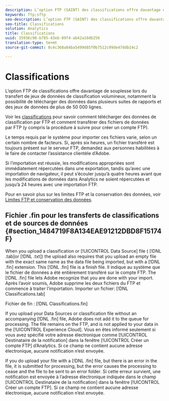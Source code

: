 ```yaml
---
description: L’option FTP (SAINT) des classifications offre davantage de flexibilité quant au transfert de jeux de données de classification volumineux, notamment la capacité de transférer des données dans plusieurs suites de rapports et de transférer des jeux de données de plus de 50 000 lignes.
keywords: ftp;sftp
seo-description: L’option FTP (SAINT) des classifications offre davantage de flexibilité quant au transfert de jeux de données de classification volumineux, notamment la capacité de transférer des données dans plusieurs suites de rapports et de transférer des jeux de données de plus de 50 000 lignes.
seo-title: Classifications
solution: Analytics
title: Classifications
uuid: 35936c98-b785-43eb-89f4-ab42a10db256
translation-type: tm+mt
source-git-commit: 8c4c368a84ba5499d85f0b7512c99de47ddb14c2

---
```



# Classifications

L’option FTP de classifications offre davantage de souplesse lors du transfert de jeux de données de classification volumineux, notamment la possibilité de télécharger des données dans plusieurs suites de rapports et des jeux de données de plus de 50 000 lignes.

Voir les [classifications](https://marketing.adobe.com/resources/help/en_US/reference/c_working_with_saint.html) pour savoir comment télécharger des données de classification par FTP et comment transférer des fichiers de données par FTP (y compris la procédure à suivre pour créer un compte FTP).

Le temps requis par le système pour importer ces fichiers varie, selon un certain nombre de facteurs. Si, après six heures, un fichier transféré est toujours présent sur le serveur FTP, demandez aux personnes habilitées à le faire de contacter l’assistance clientèle d’Adobe.

Si l’importation est réussie, les modifications appropriées sont immédiatement répercutées dans une exportation, tandis qu’avec une importation de navigateur, il peut s’écouler jusqu’à quatre heures avant que les modifications de données dans Analytics ne soient répercutées et jusqu’à 24 heures avec une importation FTP.

Pour en savoir plus sur les limites FTP et la conservation des données, voir [Limites FTP et conservation des données](/help/export/ftp-and-sftp/ftp-limits.md).

## Fichier .fin pour les transferts de classifications et de sources de données {#section_1484719F8A134EAE91212DBD8F15174F}

When you upload a classification or [!UICONTROL Data Source] file ( [!DNL .tab]or [!DNL .txt]) the upload also requires that you upload an empty file with the exact same name as the data file being imported, but with a [!DNL .fin] extension. This [!DNL .fin] file is a finish file. Il indique au système que le fichier de données a été entièrement transféré sur le compte FTP. The [!DNL .fin] file lets Adobe recognize that you are done with your import. Après l’avoir soumis, Adobe supprime les deux fichiers du FTP et commence à traiter l’importation.
Importer un fichier: [!DNL Classifications.tab]

Fichier de fin : [!DNL Classifications.fin]

If you upload your Data Sources or classification file without an accompanying [!DNL .fin] file, Adobe does not add it to the queue for processing. The file remains on the FTP, and is not applied to your data in the [!UICONTROL Experience Cloud]. Vous en êtes informé seulement si vous avez spécifié votre adresse électronique comme [!UICONTROL Destinataire de la notification] dans la fenêtre [!UICONTROL Créer un compte FTP] d’Analytics. Si ce champ ne contient aucune adresse électronique, aucune notification n’est envoyée.

If you do upload your file with a [!DNL .fin] file, but there is an error in the file, it is submitted for processing, but the error causes the processing to cease and the file to be sent to an error folder. Si cette erreur survient, une notification est envoyée à l’adresse électronique indiquée dans le champ [!UICONTROL Destinataire de la notification] dans la fenêtre [!UICONTROL Créer un compte FTP]. Si ce champ ne contient aucune adresse électronique, aucune notification n’est envoyée.
